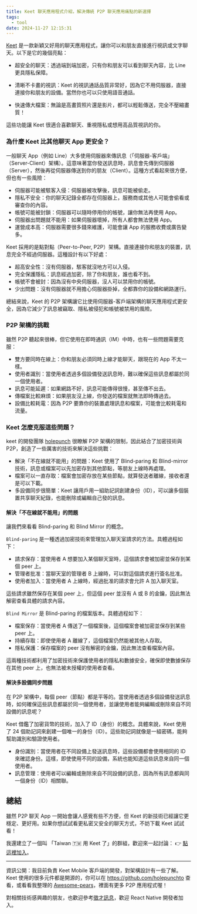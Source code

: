 ```yaml
---
title: Keet 聊天應用程式介紹，解決傳統 P2P 聊天應用痛點的新選擇
tags:
  - tool
date: 2024-11-27 12:15:31
---
```


[Keet](https://keet.io) 是一款新穎又好用的聊天應用程式，讓你可以和朋友直接進行視訊或文字聊天。以下是它的幾個亮點：

- 超安全的聊天：透過端到端加密，只有你和朋友可以看到聊天內容，比 Line 更具隱私保障。

- 清晰不卡畫的視訊：Keet 的視訊通話品質非常好，因為它不用伺服器，直接連接你和朋友的設備。當然你也可以只使用語音通話。

- 快速傳大檔案：無論是高畫質照片還是影片，都可以輕鬆傳送，完全不壓縮畫質！

這些功能讓 Keet 很適合喜歡聊天、重視隱私或想用高品質視訊的你。

### 為什麼 Keet 比其他聊天 App 更安全？

一般聊天 App（例如 Line）大多使用伺服器來傳訊息（「伺服器-客戶端」（Server-Client）架構）。這意味著當你發送訊息時，訊息會先傳到伺服器（Server），然後再從伺服器傳送到你的朋友（Client）。這種方式看起來很方便，但也有一些風險：

- 伺服器可能被駭客入侵：伺服器被攻擊後，訊息可能被偷走。
- 隱私不安全：你的聊天記錄全都存在伺服器上，服務商或其他人可能會偷看或審查你的內容。
- 帳號可能被封鎖：伺服器可以隨時停用你的帳號，讓你無法再使用 App。
- 伺服器出問題就不能用：如果伺服器壞掉，所有人都會無法使用 App。
- 運營成本高：伺服器需要很多錢來維護，可能會讓 App 的服務收費或廣告變多。

Keet 採用的是點對點（Peer-to-Peer, P2P）架構。直接連接你和朋友的裝置，訊息完全不經過伺服器。這種設計有以下好處：

- 超高安全性：沒有伺服器，駭客就沒地方可以入侵。
- 完全保護隱私：訊息經過加密，除了你和朋友，誰也看不到。
- 帳號不會被封：因為沒有中央伺服器，沒人可以禁用你的帳號。
- 少出問題：沒有伺服器就不用擔心伺服器掛掉，全都靠你的設備和網路運行。

總結來說，Keet 的 P2P 架構讓它比使用伺服器-客戶端架構的聊天應用程式更安全，因為它減少了訊息被竊取、隱私被侵犯和帳號被禁用的風險。

### P2P 架構的挑戰

雖然 P2P 聽起來很棒，但它使用在即時通訊（IM）中時，也有一些問題需要克服：

- 雙方要同時在線上：你和朋友必須同時上線才能聊天，跟現在的 App 不太一樣。
- 使用者識別：當使用者透過多個設備發送訊息時，難以確保這些訊息都屬於同一個使用者。
- 訊息可能延遲：如果網路不好，訊息可能傳得很慢，甚至傳不出去。
- 傳檔案比較麻煩：如果朋友沒上線，你發送的檔案就無法即時傳過去。
- 設備比較耗電：因為 P2P 要靠你的裝置處理訊息和檔案，可能會比較耗電和流量。

### Keet 怎麼克服這些問題？

keet 的開發團隊 [holepunch](https://holepunch.to/) 很瞭解 P2P 架構的限制，因此結合了加密技術與 P2P，創造了一些厲害的技術來解決這些挑戰：

- 解決「不在線就不能用」的問題：Keet 使用了 Blind-paring 和 Blind-mirror 技術，訊息或檔案可以先加密存到其他節點，等朋友上線時再處理。
- 檔案可以一直存取：檔案會加密存放在某些節點，就算發送者離線，接收者還是可以下載。
- 多設備同步很簡單：Keet 讓用戶用一組助記詞創建身份（ID），可以讓多個裝置共享聊天紀錄，也能刪除或編輯自己發的訊息。

#### 解決「不在線就不能用」的問題

讓我們來看看 Blind-paring 和 Blind Mirror 的概念。

`Blind-paring` 是一種透過加密技術來管理加入聊天室請求的方法。具體過程如下：

- 請求保存：當使用者 A 想要加入某個聊天室時，這個請求會被加密並保存到某個 peer 上。
- 管理者批准：當聊天室的管理者 B 上線時，可以對這個請求進行簽名批准。
- 使用者加入：當使用者 A 上線時，經過批准的請求會允許 A 加入聊天室。

這些請求雖然保存在某個 peer 上，但這個 peer 並沒有 A 或 B 的金鑰，因此無法解密查看具體的請求內容。

`Blind Mirror` 是 Blind-paring 的檔案版本。具體過程如下：

- 檔案保存：當使用者 A 傳送了一個檔案後，這個檔案會被加密並保存到某些 peer 上。
- 持續存取：即使使用者 A 離線了，這個檔案仍然能被其他人存取。
- 隱私保護：保存檔案的 peer 沒有解密的金鑰，因此無法查看檔案內容。

這兩種技術都利用了加密技術來保護使用者的隱私和數據安全，確保即使數據保存在其他 peer 上，也無法被未授權的使用者查看。

#### 解決多設備同步問題

在 P2P 架構中，每個 peer（節點）都是平等的。當使用者透過多個設備發送訊息時，如何確保這些訊息都屬於同一個使用者，並讓使用者能夠編輯或刪除來自不同設備的訊息呢？

Keet 借鑑了加密貨幣的技術，加入了 ID（身份）的概念。具體來說，Keet 使用了 24 個助記詞來創建一個唯一的身份（ID）。這些助記詞就像是一組密碼，能夠幫助識別和驗證使用者。

- 身份識別：當使用者在不同設備上發送訊息時，這些設備都會使用相同的 ID 來確認身份。這樣，即使使用不同的設備，系統也能知道這些訊息來自同一個使用者。
- 訊息管理：使用者可以編輯或刪除來自不同設備的訊息，因為所有訊息都與同一個身份（ID）相關聯。


## 總結

雖然 P2P 聊天 App 一開始會讓人感覺有些不方便，但 Keet 的新技術已經讓它更穩定、更好用。如果你想試試看更私密又安全的聊天方式，不妨下載 Keet 試試看！

我還建立了一個叫 「Taiwan 🇹🇼 用 Keet 了」的群組，歡迎來一起討論：
👉 [點這裡加入](https://gasolin.idv.tw/keetlink/#key=yrysb95uakfuhrhn3t8dfh53du663f14uikq66sc9jppw4b8ph6xnbqbb8ofczuxjy1i3jodsuemnc3q55nzujcac9a65p8xk78zmzfr3w&title=Taiwan%20%F0%9F%87%B9%F0%9F%87%BC%20%E7%94%A8%20Keet%20%E4%BA%86)。

----

資訊公開：我目前負責 Keet Mobile 客戶端的開發，對架構設計有一些了解。Keet 使用的很多元件都是開源的，你可以在 https://github.com/holepunchto 查看，或看看我整理的 [Awesome-pears](https://github.com/gasolin/awesome-pears)，裡面有更多 P2P 應用程式喔！

對相關技術感興趣的朋友，也歡迎參考[徵才訊息](https://holepunch.recruitee.com/)，歡迎 React Native 開發者加入。
